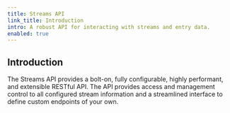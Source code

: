 ```yaml
---
title: Streams API
link_title: Introduction
intro: A robust API for interacting with streams and entry data.
enabled: true
---
```


## Introduction

The Streams API provides a bolt-on, fully configurable, highly performant, and extensible RESTful API. The API provides access and management control to all configured stream information and a streamlined interface to define custom endpoints of your own.
